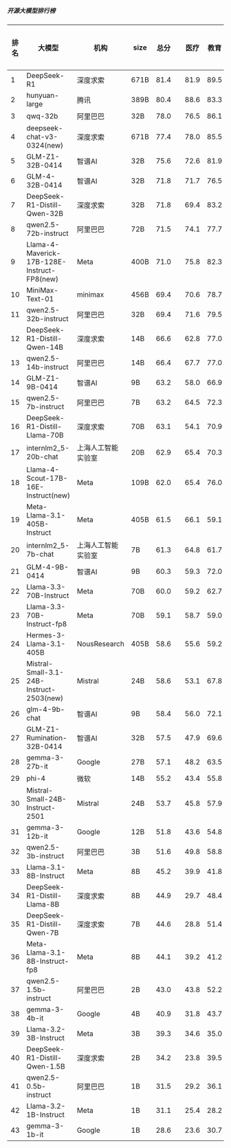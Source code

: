 ##### 开源大模型排行榜
|排名|大模型|机构|size|总分| |医疗|教育|金融|法律|行政公务|心理健康|推理与数学计算|语言与指令遵从|
|---|-----|---|-------|---|-|----|---|---|---|------|-------|-----------|------------|
|1|DeepSeek-R1|深度求索|671B|81.4| |        81.9|89.5|82.9|74.8|        88.6|61.5|        89.0|84.8|
|2|hunyuan-large|腾讯|389B|80.4| |        88.6|83.3|84.6|83.2|        75.7|73.2|        76.8|80.1|
|3|qwq-32b|阿里巴巴|32B|78.0| |        76.5|86.1|78.3|62.5|        86.5|63.0|        87.1|85.2|
|4|deepseek-chat-v3-0324(new)|深度求索|671B|77.4| |        78.0|85.5|76.1|61.5|        81.5|64.6|        87.3|85.4|
|5|GLM-Z1-32B-0414|智谱AI|32B|75.6| |        72.6|81.9|74.8|62.2|        80.0|63.3|        88.5|81.3|
|6|GLM-4-32B-0414|智谱AI|32B|71.8| |        71.7|76.5|72.3|54.5|        76.0|60.9|        81.2|81.3|
|7|DeepSeek-R1-Distill-Qwen-32B|深度求索|32B|71.8| |        69.4|83.2|73.8|53.5|        76.2|53.8|        83.3|81.4|
|8|qwen2.5-72b-instruct|阿里巴巴|72B|71.5| |        74.1|77.7|75.6|53.2|        71.7|59.5|        79.4|81.7|
|9|Llama-4-Maverick-17B-128E-Instruct-FP8(new)|Meta|400B|71.0| |        75.8|82.3|71.1|48.0|        69.0|59.0|        82.4|81.6|
|10|MiniMax-Text-01|minimax|456B|69.4| |        70.6|78.7|70.0|52.7|        69.6|57.8|        76.0|81.3|
|11|qwen2.5-32b-instruct|阿里巴巴|32B|69.4| |        71.6|79.5|71.8|52.7|        70.0|57.8|        73.5|80.7|
|12|DeepSeek-R1-Distill-Qwen-14B|深度求索|14B|66.6| |        62.8|77.0|67.5|42.2|        68.0|55.6|        81.0|78.7|
|13|qwen2.5-14b-instruct|阿里巴巴|14B|66.4| |        67.7|77.0|68.0|47.1|        67.0|56.1|        70.3|79.9|
|14|GLM-Z1-9B-0414|智谱AI|9B|63.2| |        58.0|66.9|63.8|31.5|        75.5|48.8|        84.8|76.2|
|15|qwen2.5-7b-instruct|阿里巴巴|7B|63.2| |        64.5|72.3|66.5|43.8|        59.6|56.0|        67.5|76.1|
|16|DeepSeek-R1-Distill-Llama-70B|深度求索|70B|63.1| |        54.1|70.9|60.6|36.9|        77.5|46.2|        81.6|77.0|
|17|internlm2_5-20b-chat|上海人工智能实验室|20B|62.9| |        65.4|70.3|62.9|46.4|        66.4|52.7|        62.3|77.2|
|18|Llama-4-Scout-17B-16E-Instruct(new)|Meta|109B|62.0| |        65.4|76.0|62.1|31.7|        55.5|54.0|        75.9|76.2|
|19|Meta-Llama-3.1-405B-Instruct|Meta|405B|61.5| |        66.1|59.1|59.3|36.8|        64.2|53.9|        73.2|77.9|
|20|internlm2_5-7b-chat|上海人工智能实验室|7B|61.3| |        64.8|61.7|64.1|45.3|        62.4|51.0|        64.2|76.3|
|21|GLM-4-9B-0414|智谱AI|9B|60.3| |        59.3|72.0|62.1|40.8|        53.5|49.2|        68.3|76.8|
|22|Llama-3.3-70B-Instruct|Meta|70B|60.0| |        59.2|62.7|56.9|32.1|        66.4|49.6|        74.2|78.0|
|23|Llama-3.3-70B-Instruct-fp8|Meta|70B|59.1| |        58.7|59.0|56.0|31.2|        64.8|48.5|        74.7|78.1|
|24|Hermes-3-Llama-3.1-405B|NousResearch|405B|58.6| |        55.6|59.2|59.2|31.6|        64.7|48.9|        72.6|78.0|
|25|Mistral-Small-3.1-24B-Instruct-2503(new)|Mistral|24B|58.6| |        53.1|67.8|57.6|33.3|        57.0|47.1|        76.2|77.1|
|26|glm-4-9b-chat|智谱AI|9B|58.4| |        56.0|72.1|57.3|39.5|        64.1|47.1|        60.2|71.7|
|27|GLM-Z1-Rumination-32B-0414|智谱AI|32B|57.5| |        47.9|69.6|54.3|38.9|        56.7|44.1|        78.3|70.2|
|28|gemma-3-27b-it|Google|27B|57.1| |        48.2|63.5|56.1|23.0|        70.5|44.5|        77.3|73.1|
|29|phi-4|微软|14B|55.2| |        43.4|55.8|56.0|26.7|        66.1|43.2|        77.3|73.7|
|30|Mistral-Small-24B-Instruct-2501|Mistral|24B|53.7| |        45.8|57.9|53.1|28.5|        58.0|40.2|        71.3|74.4|
|31|gemma-3-12b-it|Google|12B|51.8| |        43.6|54.8|46.6|20.3|        59.0|41.1|        77.2|71.6|
|32|qwen2.5-3b-instruct|阿里巴巴|3B|51.6| |        49.8|58.8|53.8|29.2|        51.3|43.8|        59.0|67.6|
|33|Llama-3.1-8B-Instruct|Meta|8B|45.2| |        39.9|41.8|40.9|22.8|        49.6|37.2|        59.8|65.8|
|34|DeepSeek-R1-Distill-Llama-8B|深度求索|8B|44.9| |        29.7|48.4|42.6|21.8|        49.9|31.9|        68.5|64.8|
|35|DeepSeek-R1-Distill-Qwen-7B|深度求索|7B|44.6| |        28.8|51.4|45.8|20.7|        48.8|30.4|        70.9|61.2|
|36|Meta-Llama-3.1-8B-Instruct-fp8|Meta|8B|44.1| |        39.2|41.2|40.8|21.3|        43.2|34.0|        63.2|65.7|
|37|qwen2.5-1.5b-instruct|阿里巴巴|2B|43.0| |        43.8|52.2|48.6|29.6|        40.5|39.6|        38.6|51.5|
|38|gemma-3-4b-it|Google|4B|40.9| |        31.8|43.7|39.7|16.5|        39.5|29.2|        67.5|58.0|
|39|Llama-3.2-3B-Instruct|Meta|3B|39.3| |        34.6|35.0|35.0|18.2|        37.8|29.6|        57.6|62.7|
|40|DeepSeek-R1-Distill-Qwen-1.5B|深度求索|2B|34.2| |        23.8|39.5|34.5|16.1|        26.4|23.9|        61.7|47.1|
|41|qwen2.5-0.5b-instruct|阿里巴巴|1B|31.5| |        29.2|36.1|33.9|21.3|        30.7|24.5|        35.4|39.2|
|42|Llama-3.2-1B-Instruct|Meta|1B|31.1| |        25.4|28.2|28.8|15.5|        32.7|21.1|        41.7|51.9|
|43|gemma-3-1b-it|Google|1B|28.6| |        23.6|30.7|28.7|15.3|        29.0|20.6|        31.5|48.2|
    

